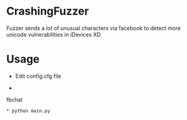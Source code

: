# CrashingFuzzer
Fuzzer sends a lot of unusual characters via facebook to detect more 
unicode 
vulnerabilities in iDevices XD

# Usage
* Edit config.cfg file
* ```
 fbchat
```
* python main.py
